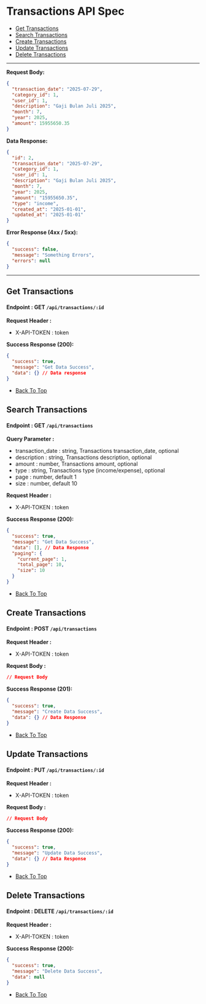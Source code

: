 # Transactions API Spec

- [Get Transactions](#get-transactions)
- [Search Transactions](#search-transactions)
- [Create Transactions](#create-transactions)
- [Update Transactions](#update-transactions)
- [Delete Transactions](#delete-transactions)

---

**Request Body:**

```json
{
  "transaction_date": "2025-07-29",
  "category_id": 1,
  "user_id": 1,
  "description": "Gaji Bulan Juli 2025",
  "month": 7,
  "year": 2025,
  "amount": 15955650.35
}
```

**Data Response:**

```json
{
  "id": 2,
  "transaction_date": "2025-07-29",
  "category_id": 1,
  "user_id": 1,
  "description": "Gaji Bulan Juli 2025",
  "month": 7,
  "year": 2025,
  "amount": "15955650.35",
  "type": "income",
  "created_at": "2025-01-01",
  "updated_at": "2025-01-01"
}
```

**Error Response (4xx / 5xx):**

```json
{
  "success": false,
  "message": "Something Errors",
  "errors": null
}
```

---

## Get Transactions

#### Endpoint : GET `/api/transactions/:id`

**Request Header :**

- X-API-TOKEN : token

**Success Response (200):**

```json
{
  "success": true,
  "message": "Get Data Success",
  "data": {} // Data response
}
```

- [Back To Top](#transactions-api-spec)

## Search Transactions

#### Endpoint : GET `/api/transactions`

**Query Parameter :**

- transaction_date : string, Transactions transaction_date, optional
- description : string, Transactions description, optional
- amount : number, Transactions amount, optional
- type : string, Transactions type (income/expense), optional
- page : number, default 1
- size : number, default 10

**Request Header :**

- X-API-TOKEN : token

**Success Response (200):**

```json
{
  "success": true,
  "message": "Get Data Success",
  "data": [], // Data Response
  "paging": {
    "current_page": 1,
    "total_page": 10,
    "size": 10
  }
}
```

- [Back To Top](#transactions-api-spec)

## Create Transactions

#### Endpoint : POST `/api/transactions`

**Request Header :**

- X-API-TOKEN : token

**Request Body :**

```json
// Request Body
```

**Success Response (201):**

```json
{
  "success": true,
  "message": "Create Data Success",
  "data": {} // Data Response
}
```

- [Back To Top](#transactions-api-spec)

## Update Transactions

#### Endpoint : PUT `/api/transactions/:id`

**Request Header :**

- X-API-TOKEN : token

**Request Body :**

```json
// Request Body
```

**Success Response (200):**

```json
{
  "success": true,
  "message": "Update Data Success",
  "data": {} // Data Response
}
```

- [Back To Top](#transactions-api-spec)

## Delete Transactions

#### Endpoint : DELETE `/api/transactions/:id`

**Request Header :**

- X-API-TOKEN : token

**Success Response (200):**

```json
{
  "success": true,
  "message": "Delete Data Success",
  "data": null
}
```

- [Back To Top](#transactions-api-spec)
